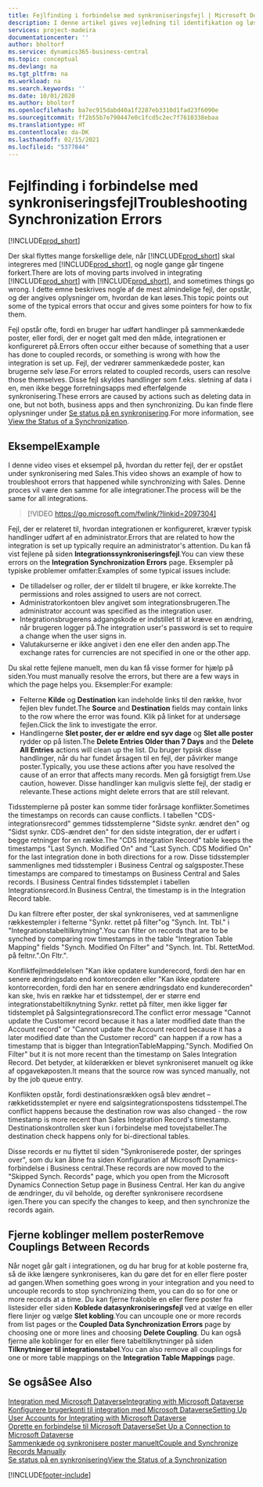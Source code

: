 ```yaml
---
title: Fejlfinding i forbindelse med synkroniseringsfejl | Microsoft Docs
description: I denne artikel gives vejledning til identifikation og løsning af synkroniseringsfejl.
services: project-madeira
documentationcenter: ''
author: bholtorf
ms.service: dynamics365-business-central
ms.topic: conceptual
ms.devlang: na
ms.tgt_pltfrm: na
ms.workload: na
ms.search.keywords: ''
ms.date: 10/01/2020
ms.author: bholtorf
ms.openlocfilehash: ba7ec915dabd40a1f2287eb3310d1fad23f6090e
ms.sourcegitcommit: ff2b55b7e790447e0c1fcd5c2ec7f7610338ebaa
ms.translationtype: HT
ms.contentlocale: da-DK
ms.lasthandoff: 02/15/2021
ms.locfileid: "5377844"
---
```

# <a name="troubleshooting-synchronization-errors"></a><span data-ttu-id="17bc2-103">Fejlfinding i forbindelse med synkroniseringsfejl</span><span class="sxs-lookup"><span data-stu-id="17bc2-103">Troubleshooting Synchronization Errors</span></span>
[!INCLUDE[prod_short](includes/cc_data_platform_banner.md)]

<span data-ttu-id="17bc2-104">Der skal flyttes mange forskellige dele, når [!INCLUDE[prod_short](includes/prod_short.md)] skal integreres med [!INCLUDE[prod_short](includes/cds_long_md.md)], og nogle gange går tingene forkert.</span><span class="sxs-lookup"><span data-stu-id="17bc2-104">There are lots of moving parts involved in integrating [!INCLUDE[prod_short](includes/prod_short.md)] with [!INCLUDE[prod_short](includes/cds_long_md.md)], and sometimes things go wrong.</span></span> <span data-ttu-id="17bc2-105">I dette emne beskrives nogle af de mest almindelige fejl, der opstår, og der angives oplysninger om, hvordan de kan løses.</span><span class="sxs-lookup"><span data-stu-id="17bc2-105">This topic points out some of the typical errors that occur and gives some pointers for how to fix them.</span></span>

<span data-ttu-id="17bc2-106">Fejl opstår ofte, fordi en bruger har udført handlinger på sammenkædede poster, eller fordi, der er noget galt med den måde, integrationen er konfigureret på.</span><span class="sxs-lookup"><span data-stu-id="17bc2-106">Errors often occur either because of something that a user has done to coupled records, or something is wrong with how the integration is set up.</span></span> <span data-ttu-id="17bc2-107">Fejl, der vedrører sammenkædede poster, kan brugerne selv løse.</span><span class="sxs-lookup"><span data-stu-id="17bc2-107">For errors related to coupled records, users can resolve those themselves.</span></span> <span data-ttu-id="17bc2-108">Disse fejl skyldes handlinger som f.eks. sletning af data i en, men ikke begge forretningsapps med efterfølgende synkronisering.</span><span class="sxs-lookup"><span data-stu-id="17bc2-108">These errors are caused by actions such as deleting data in one, but not both, business apps and then synchronizing.</span></span> <span data-ttu-id="17bc2-109">Du kan finde flere oplysninger under [Se status på en synkronisering](admin-how-to-view-synchronization-status.md).</span><span class="sxs-lookup"><span data-stu-id="17bc2-109">For more information, see [View the Status of a Synchronization](admin-how-to-view-synchronization-status.md).</span></span>

## <a name="example"></a><span data-ttu-id="17bc2-110">Eksempel</span><span class="sxs-lookup"><span data-stu-id="17bc2-110">Example</span></span>
<span data-ttu-id="17bc2-111">I denne video vises et eksempel på, hvordan du retter fejl, der er opstået under synkronisering med Sales.</span><span class="sxs-lookup"><span data-stu-id="17bc2-111">This video shows an example of how to troubleshoot errors that happened while synchronizing with Sales.</span></span> <span data-ttu-id="17bc2-112">Denne proces vil være den samme for alle integrationer.</span><span class="sxs-lookup"><span data-stu-id="17bc2-112">The process will be the same for all integrations.</span></span> 

> [!VIDEO https://go.microsoft.com/fwlink/?linkid=2097304]

<span data-ttu-id="17bc2-113">Fejl, der er relateret til, hvordan integrationen er konfigureret, kræver typisk handlinger udført af en administrator.</span><span class="sxs-lookup"><span data-stu-id="17bc2-113">Errors that are related to how the integration is set up typically require an administrator's attention.</span></span> <span data-ttu-id="17bc2-114">Du kan få vist fejlene på siden **Integrationssynkroniseringsfejl**.</span><span class="sxs-lookup"><span data-stu-id="17bc2-114">You can view these errors on the **Integration Synchronization Errors** page.</span></span> <span data-ttu-id="17bc2-115">Eksempler på typiske problemer omfatter:</span><span class="sxs-lookup"><span data-stu-id="17bc2-115">Examples of some typical issues include:</span></span>  
  
* <span data-ttu-id="17bc2-116">De tilladelser og roller, der er tildelt til brugere, er ikke korrekte.</span><span class="sxs-lookup"><span data-stu-id="17bc2-116">The permissions and roles assigned to users are not correct.</span></span>  
* <span data-ttu-id="17bc2-117">Administratorkontoen blev angivet som integrationsbrugeren.</span><span class="sxs-lookup"><span data-stu-id="17bc2-117">The administrator account was specified as the integration user.</span></span>  
* <span data-ttu-id="17bc2-118">Integrationsbrugerens adgangskode er indstillet til at kræve en ændring, når brugeren logger på.</span><span class="sxs-lookup"><span data-stu-id="17bc2-118">The integration user's password is set to require a change when the user signs in.</span></span>  
* <span data-ttu-id="17bc2-119">Valutakurserne er ikke angivet i den ene eller den anden app.</span><span class="sxs-lookup"><span data-stu-id="17bc2-119">The exchange rates for currencies are not specified in one or the other app.</span></span>  
  
<span data-ttu-id="17bc2-120">Du skal rette fejlene manuelt, men du kan få visse former for hjælp på siden.</span><span class="sxs-lookup"><span data-stu-id="17bc2-120">You must manually resolve the errors, but there are a few ways in which the page helps you.</span></span> <span data-ttu-id="17bc2-121">Eksempler:</span><span class="sxs-lookup"><span data-stu-id="17bc2-121">For example:</span></span>  

* <span data-ttu-id="17bc2-122">Felterne **Kilde** og **Destination** kan indeholde links til den række, hvor fejlen blev fundet.</span><span class="sxs-lookup"><span data-stu-id="17bc2-122">The **Source** and **Destination** fields may contain links to the row where the error was found.</span></span> <span data-ttu-id="17bc2-123">Klik på linket for at undersøge fejlen.</span><span class="sxs-lookup"><span data-stu-id="17bc2-123">Click the link to investigate the error.</span></span>  
* <span data-ttu-id="17bc2-124">Handlingerne **Slet poster, der er ældre end syv dage** og **Slet alle poster** rydder op på listen.</span><span class="sxs-lookup"><span data-stu-id="17bc2-124">The **Delete Entries Older than 7 Days** and the **Delete All Entries** actions will clean up the list.</span></span> <span data-ttu-id="17bc2-125">Du bruger typisk disse handlinger, når du har fundet årsagen til en fejl, der påvirker mange poster.</span><span class="sxs-lookup"><span data-stu-id="17bc2-125">Typically, you use these actions after you have resolved the cause of an error that affects many records.</span></span> <span data-ttu-id="17bc2-126">Men gå forsigtigt frem.</span><span class="sxs-lookup"><span data-stu-id="17bc2-126">Use caution, however.</span></span> <span data-ttu-id="17bc2-127">Disse handlinger kan muligvis slette fejl, der stadig er relevante.</span><span class="sxs-lookup"><span data-stu-id="17bc2-127">These actions might delete errors that are still relevant.</span></span>

<span data-ttu-id="17bc2-128">Tidsstemplerne på poster kan somme tider forårsage konflikter.</span><span class="sxs-lookup"><span data-stu-id="17bc2-128">Sometimes the timestamps on records can cause conflicts.</span></span> <span data-ttu-id="17bc2-129">I tabellen "CDS-integrationsrecord" gemmes tidsstemplerne "Sidste synkr. ændret den" og "Sidst synkr. CDS-ændret den" for den sidste integration, der er udført i begge retninger for en række.</span><span class="sxs-lookup"><span data-stu-id="17bc2-129">The "CDS Integration Record" table keeps the timestamps "Last Synch. Modified On" and "Last Synch. CDS Modified On" for the last integration done in both directions for a row.</span></span> <span data-ttu-id="17bc2-130">Disse tidsstempler sammenlignes med tidsstempler i Business Central og salgsposter.</span><span class="sxs-lookup"><span data-stu-id="17bc2-130">These timestamps are compared to timestamps on Business Central and Sales records.</span></span> <span data-ttu-id="17bc2-131">I Business Central findes tidsstemplet i tabellen Integrationsrecord.</span><span class="sxs-lookup"><span data-stu-id="17bc2-131">In Business Central, the timestamp is in the Integration Record table.</span></span>

<span data-ttu-id="17bc2-132">Du kan filtrere efter poster, der skal synkroniseres, ved at sammenligne rækkestempler i felterne "Synkr. rettet på filter"og "Synch. Int. Tbl." i "Integrationstabeltilknytning".</span><span class="sxs-lookup"><span data-stu-id="17bc2-132">You can filter on records that are to be synched by comparing row timestamps in the table "Integration Table Mapping" fields "Synch. Modified On Filter" and "Synch. Int. Tbl.</span></span> <span data-ttu-id="17bc2-133">Rettet</span><span class="sxs-lookup"><span data-stu-id="17bc2-133">Mod.</span></span> <span data-ttu-id="17bc2-134">på feltnr.".</span><span class="sxs-lookup"><span data-stu-id="17bc2-134">On Fltr.".</span></span>

<span data-ttu-id="17bc2-135">Konfliktfejlmeddelelsen "Kan ikke opdatere kunderecord, fordi den har en senere ændringsdato end kontorecorden eller "Kan ikke opdatere kontorrecorden, fordi den har en senere ændringsdato end kunderecorden" kan ske, hvis en række har et tidsstempel, der er større end integrationstabeltilknytning Synkr. rettet på filter, men ikke ligger før tidstemplet på Salgsintegrationsrecord.</span><span class="sxs-lookup"><span data-stu-id="17bc2-135">The conflict error message "Cannot update the Customer record because it has a later modified date than the Account record" or "Cannot update the Account record because it has a later modified date than the Customer record" can happen if a row has a timestamp that is bigger than IntegrationTableMapping."Synch. Modified On Filter" but it is not more recent than the timestamp on Sales Integration Record.</span></span> <span data-ttu-id="17bc2-136">Det betyder, at kilderækken er blevet synkroniseret manuelt og ikke af opgavekøposten.</span><span class="sxs-lookup"><span data-stu-id="17bc2-136">It means that the source row was synced manually, not by the job queue entry.</span></span> 

<span data-ttu-id="17bc2-137">Konflikten opstår, fordi destinationsrækken også blev ændret – rækketidsstemplet er nyere end salgsintegrationspostens tidsstempel.</span><span class="sxs-lookup"><span data-stu-id="17bc2-137">The conflict happens because the destination row was also changed  - the row timestamp is more recent than Sales Integration Record's timestamp.</span></span> <span data-ttu-id="17bc2-138">Destinationskontrollen sker kun i forbindelse med tovejstabeller.</span><span class="sxs-lookup"><span data-stu-id="17bc2-138">The destination check happens only for bi-directional tables.</span></span> 

<span data-ttu-id="17bc2-139">Disse records er nu flyttet til siden "Synkroniserede poster, der springes over", som du kan åbne fra siden Konfiguration af Microsoft Dynamics-forbindelse i Business central.</span><span class="sxs-lookup"><span data-stu-id="17bc2-139">These records are now moved to the "Skipped Synch. Records" page, which you open from the Microsoft Dynamics Connection Setup page in Business Central.</span></span> <span data-ttu-id="17bc2-140">Her kan du angive de ændringer, du vil beholde, og derefter synkronisere recordsene igen.</span><span class="sxs-lookup"><span data-stu-id="17bc2-140">There you can specify the changes to keep, and then synchronize the records again.</span></span>

## <a name="remove-couplings-between-records"></a><span data-ttu-id="17bc2-141">Fjerne koblinger mellem poster</span><span class="sxs-lookup"><span data-stu-id="17bc2-141">Remove Couplings Between Records</span></span>
<span data-ttu-id="17bc2-142">Når noget går galt i integrationen, og du har brug for at koble posterne fra, så de ikke længere synkroniseres, kan du gøre det for en eller flere poster ad gangen.</span><span class="sxs-lookup"><span data-stu-id="17bc2-142">When something goes wrong in your integration and you need to uncouple records to stop synchronizing them, you can do so for one or more records at a time.</span></span> <span data-ttu-id="17bc2-143">Du kan fjerne frakoble en eller flere poster fra listesider eller siden **Koblede datasynkroniseringsfejl** ved at vælge en eller flere linjer og vælge **Slet kobling**.</span><span class="sxs-lookup"><span data-stu-id="17bc2-143">You can uncouple one or more records from list pages or the **Coupled Data Synchronization Errors** page by choosing one or more lines and choosing **Delete Coupling**.</span></span> <span data-ttu-id="17bc2-144">Du kan også fjerne alle koblinger for en eller flere tabeltilknytninger på siden **Tilknytninger til integrationstabel**.</span><span class="sxs-lookup"><span data-stu-id="17bc2-144">You can also remove all couplings for one or more table mappings on the **Integration Table Mappings** page.</span></span> 

## <a name="see-also"></a><span data-ttu-id="17bc2-145">Se også</span><span class="sxs-lookup"><span data-stu-id="17bc2-145">See Also</span></span>
[<span data-ttu-id="17bc2-146">Integration med Microsoft Dataverse</span><span class="sxs-lookup"><span data-stu-id="17bc2-146">Integrating with Microsoft Dataverse</span></span>](admin-prepare-dynamics-365-for-sales-for-integration.md)  
[<span data-ttu-id="17bc2-147">Konfigurere brugerkonti til integration med Microsoft Dataverse</span><span class="sxs-lookup"><span data-stu-id="17bc2-147">Setting Up User Accounts for Integrating with Microsoft Dataverse</span></span>](admin-setting-up-integration-with-dynamics-sales.md)  
[<span data-ttu-id="17bc2-148">Oprette en forbindelse til Microsoft Dataverse</span><span class="sxs-lookup"><span data-stu-id="17bc2-148">Set Up a Connection to Microsoft Dataverse</span></span>](admin-how-to-set-up-a-dynamics-crm-connection.md)  
[<span data-ttu-id="17bc2-149">Sammenkæde og synkronisere poster manuelt</span><span class="sxs-lookup"><span data-stu-id="17bc2-149">Couple and Synchronize Records Manually</span></span>](admin-how-to-couple-and-synchronize-records-manually.md)  
[<span data-ttu-id="17bc2-150">Se status på en synkronisering</span><span class="sxs-lookup"><span data-stu-id="17bc2-150">View the Status of a Synchronization</span></span>](admin-how-to-view-synchronization-status.md)  


[!INCLUDE[footer-include](includes/footer-banner.md)]